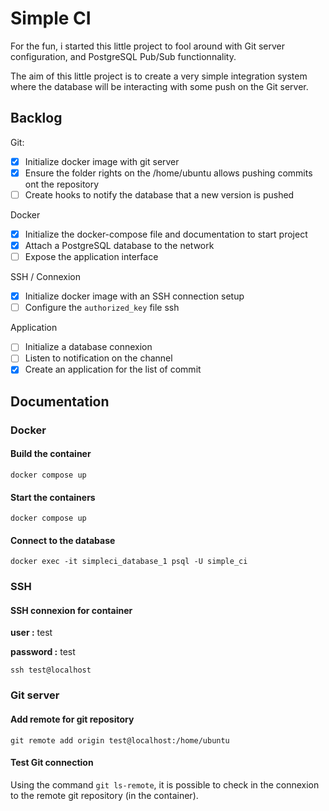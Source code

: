 # Simple CI

For the fun, i started this little project to fool around with Git server configuration, and PostgreSQL Pub/Sub functionnality.

The aim of this little project is to create a very simple integration system where the database will be interacting with some push on the Git server.

## Backlog

Git:
- [x] Initialize docker image with git server
- [x] Ensure the folder rights on the /home/ubuntu allows pushing commits ont the repository
- [ ] Create hooks to notify the database that a new version is pushed

Docker
- [x] Initialize the docker-compose file and documentation to start project
- [x] Attach a PostgreSQL database to the network
- [ ] Expose the application interface

SSH / Connexion
- [x] Initialize docker image with an SSH connection setup
- [ ] Configure the `authorized_key` file ssh

Application
- [ ] Initialize a database connexion
- [ ] Listen to notification on the channel
- [x] Create an application for the list of commit

## Documentation

### Docker

#### Build the container

    docker compose up

#### Start the containers

    docker compose up

#### Connect to the database

    docker exec -it simpleci_database_1 psql -U simple_ci

### SSH

#### SSH connexion for container

**user :** test

**password :** test

    ssh test@localhost

### Git server

#### Add remote for git repository

    git remote add origin test@localhost:/home/ubuntu

#### Test Git connection

Using the command `git ls-remote`, it is possible to check in the connexion to the remote git repository (in the container).